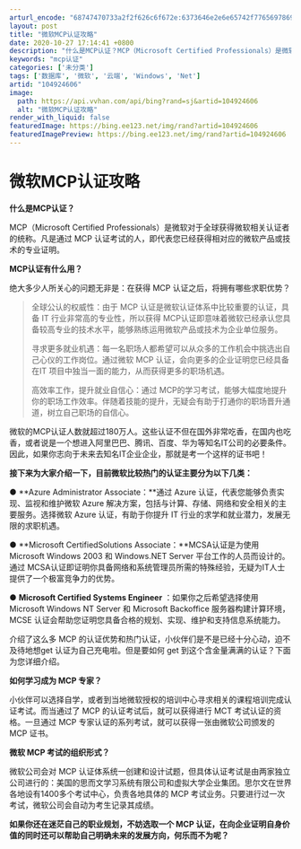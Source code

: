 ```yaml
---
arturl_encode: "68747470733a2f2f626c6f672e:6373646e2e6e65742f77656978696e5f34363437333336392f:61727469636c652f64657461696c732f313034393234363036"
layout: post
title: "微软MCP认证攻略"
date: 2020-10-27 17:14:41 +0800
description: "什么是MCP认证？MCP（Microsoft Certified Professionals）是微软"
keywords: "mcp认证"
categories: ['未分类']
tags: ['数据库', '微软', '云端', 'Windows', 'Net']
artid: "104924606"
image:
  path: https://api.vvhan.com/api/bing?rand=sj&artid=104924606
  alt: "微软MCP认证攻略"
render_with_liquid: false
featuredImage: https://bing.ee123.net/img/rand?artid=104924606
featuredImagePreview: https://bing.ee123.net/img/rand?artid=104924606
---
```


# 微软MCP认证攻略

**什么是MCP认证？**

MCP（Microsoft Certified Professionals）是微软对于全球获得微软相关认证者的统称。凡是通过 MCP 认证考试的人，即代表您已经获得相对应的微软产品或技术的专业证明。

**MCP认证有什么用？**
  
绝大多少人所关心的问题无非是：在获得 MCP 认证之后，将拥有哪些求职优势？

> 全球公认的权威性：由于 MCP 认证是微软认证体系中比较重要的认证，具备 IT 行业非常高的专业性，所以获得 MCP认证即意味着微软已经承认您具备较高专业的技术水平，能够熟练运用微软产品或技术为企业单位服务。
>
> 寻求更多就业机遇：每一名职场人都希望可以从众多的工作机会中挑选出自己心仪的工作岗位。通过微软 MCP 认证，会向更多的企业证明您已经具备在IT 项目中独当一面的能力，从而获得更多的职场机遇。
>
> 高效率工作，提升就业自信心：通过 MCP的学习考试，能够大幅度地提升你的职场工作效率。伴随着技能的提升，无疑会有助于打通你的职场晋升通道，树立自己职场的自信心。

微软的MCP认证人数就超过180万人。这些认证不但在国外非常吃香，在国内也吃香，或者说是一个想进入阿里巴巴、腾讯、百度、华为等知名IT公司的必要条件。因此，如果你志向于未来去知名IT企业企业，那就是考一个这样的证书吧！

**接下来为大家介绍一下，目前微软比较热门的认证主要分为以下几类：**

● \*\*Azure Administrator Associate：\*\*通过 Azure 认证，代表您能够负责实现、监视和维护微软 Azure 解决方案，包括与计算、存储、网络和安全相关的主要服务。选择微软 Azure 认证，有助于你提升 IT 行业的求学和就业潜力，发展无限的求职机遇。

● \*\*Microsoft CertifiedSolutions Associate：\*\*MCSA认证是为使用 Microsoft Windows 2003 和 Windows.NET Server 平台工作的人员而设计的。通过 MCSA认证即证明你具备网络和系统管理员所需的特殊经验，无疑为IT人士提供了一个极富竞争力的优势。

●
**Microsoft Certified Systems Engineer**
：如果你之后希望选择使用Microsoft Windows NT Server 和 Microsoft Backoffice 服务器构建计算环境，MCSE 认证会帮助您证明您具备合格的规划、实现、维护和支持信息系统能力。

介绍了这么多 MCP 的认证优势和热门认证，小伙伴们是不是已经十分心动，迫不及待地想get 认证为自己充电啦。但是要如何 get 到这个含金量满满的认证？下面为您详细介绍。

**如何学习成为 MCP 专家？**
  
小伙伴可以选择自学，或者到当地微软授权的培训中心寻求相关的课程培训完成认证考试。而当通过了 MCP 的认证考试后，就可以获得进行 MCT 考试认证的资格。一旦通过 MCP 专家认证的系列考试，就可以获得一张由微软公司颁发的 MCP 证书。

**微软 MCP 考试的组织形式？**
  
微软公司会对 MCP 认证体系统一创建和设计试题，但具体认证考试是由两家独立公司进行的：美国的思而文学习系统有限公司和虚拟大学企业集团。思尔文在世界各地设有1400多个考试中心，负责各地具体的 MCP 考试业务。只要进行过一次考试，微软公司会自动为考生记录其成绩。

**如果你还在迷茫自己的职业规划，不妨选取一个 MCP 认证，在向企业证明自身价值的同时还可以帮助自己明确未来的发展方向，何乐而不为呢？**